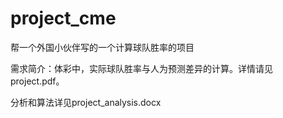 # project_cme


帮一个外国小伙伴写的一个计算球队胜率的项目

需求简介：体彩中，实际球队胜率与人为预测差异的计算。详情请见project.pdf。

分析和算法详见project_analysis.docx
